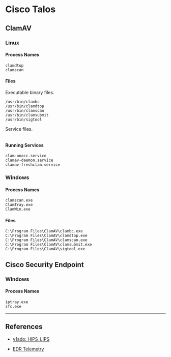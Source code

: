 # Cisco Talos

## ClamAV

### Linux

#### Process Names

```
clamdtop
clamscan
```

#### Files

Executable binary files.

```
/usr/bin/clambc
/usr/bin/clamdtop
/usr/bin/clamscan
/usr/bin/clamsubmit
/usr/bin/sigtool
```

Service files.

```

```

#### Running Services

```
clam-onacc.service
clamav-daemon.service
clamav-freshclam.service
```

### Windows

#### Process Names

```
clamscan.exe
ClamTray.exe
ClamWin.exe
```

#### Files

```
C:\Program Files\ClamAV\clambc.exe
C:\Program Files\ClamAV\clamdtop.exe
C:\Program Files\ClamAV\clamscan.exe
C:\Program Files\ClamAV\clamsubmit.exe
C:\Program Files\ClamAV\sigtool.exe
```

## Cisco Security Endpoint

### Windows

#### Process Names

```
iptray.exe
sfc.exe
```

---
## References

- [v1ado: HIPS_LIPS](https://github.com/v1ado/HIPS_LIPS)

- [EDR Telemetry](https://www.edr-telemetry.com/)